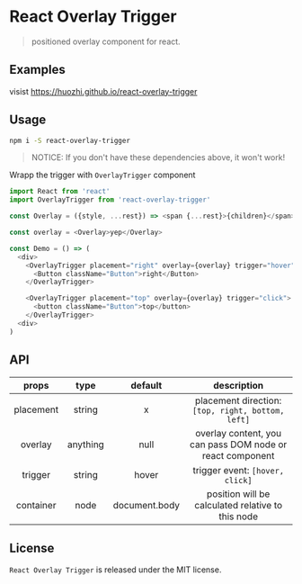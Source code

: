 # React Overlay Trigger
> positioned overlay component for react.

## Examples

visist https://huozhi.github.io/react-overlay-trigger

## Usage

```sh
npm i -S react-overlay-trigger
```

> NOTICE: If you don't have these dependencies above, it won't work!

Wrapp the trigger with `OverlayTrigger` component

```js
import React from 'react'
import OverlayTrigger from 'react-overlay-trigger'

const Overlay = ({style, ...rest}) => <span {...rest}>{children}</span>

const overlay = <Overlay>yep</Overlay>

const Demo = () => (
  <div>
    <OverlayTrigger placement="right" overlay={overlay} trigger="hover">
      <Button className="Button">right</Button>
    </OverlayTrigger>

    <OverlayTrigger placement="top" overlay={overlay} trigger="click">
      <button className="Button">top</button>
    </OverlayTrigger>
  <div>
)
```

## API

| props     | type     | default | description |
| :-------: | :------: | :-----: | :---------: |
| placement | string   | x       | placement direction: `[top, right, bottom, left]` |
| overlay   | anything | null    | overlay content, you can pass DOM node or react component |
| trigger     | string   | hover   | trigger event: `[hover, click]` |
| container | node | document.body | position will be calculated relative to this node |

## License

`React Overlay Trigger` is released under the MIT license.
